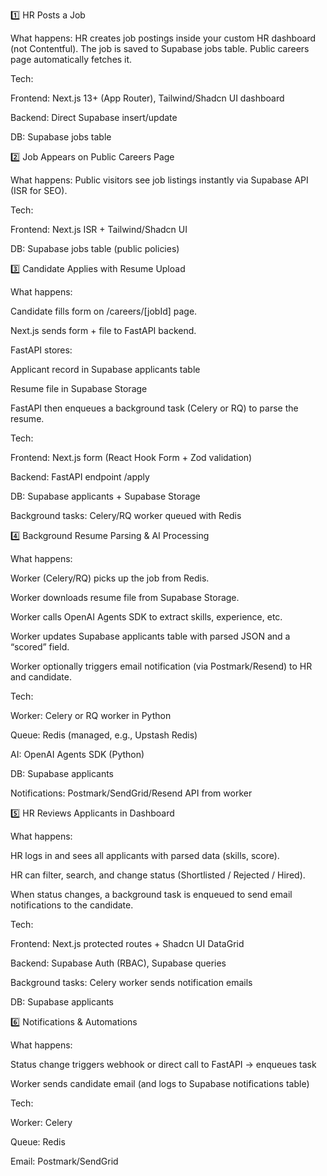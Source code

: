 1️⃣ HR Posts a Job

What happens:
HR creates job postings inside your custom HR dashboard (not Contentful).
The job is saved to Supabase jobs table.
Public careers page automatically fetches it.

Tech:

Frontend: Next.js 13+ (App Router), Tailwind/Shadcn UI dashboard

Backend: Direct Supabase insert/update

DB: Supabase jobs table

2️⃣ Job Appears on Public Careers Page

What happens:
Public visitors see job listings instantly via Supabase API (ISR for SEO).

Tech:

Frontend: Next.js ISR + Tailwind/Shadcn UI

DB: Supabase jobs table (public policies)

3️⃣ Candidate Applies with Resume Upload

What happens:

Candidate fills form on /careers/[jobId] page.

Next.js sends form + file to FastAPI backend.

FastAPI stores:

Applicant record in Supabase applicants table

Resume file in Supabase Storage

FastAPI then enqueues a background task (Celery or RQ) to parse the resume.

Tech:

Frontend: Next.js form (React Hook Form + Zod validation)

Backend: FastAPI endpoint /apply

DB: Supabase applicants + Supabase Storage

Background tasks: Celery/RQ worker queued with Redis

4️⃣ Background Resume Parsing & AI Processing

What happens:

Worker (Celery/RQ) picks up the job from Redis.

Worker downloads resume file from Supabase Storage.

Worker calls OpenAI Agents SDK to extract skills, experience, etc.

Worker updates Supabase applicants table with parsed JSON and a “scored” field.

Worker optionally triggers email notification (via Postmark/Resend) to HR and candidate.

Tech:

Worker: Celery or RQ worker in Python

Queue: Redis (managed, e.g., Upstash Redis)

AI: OpenAI Agents SDK (Python)

DB: Supabase applicants

Notifications: Postmark/SendGrid/Resend API from worker

5️⃣ HR Reviews Applicants in Dashboard

What happens:

HR logs in and sees all applicants with parsed data (skills, score).

HR can filter, search, and change status (Shortlisted / Rejected / Hired).

When status changes, a background task is enqueued to send email notifications to the candidate.

Tech:

Frontend: Next.js protected routes + Shadcn UI DataGrid

Backend: Supabase Auth (RBAC), Supabase queries

Background tasks: Celery worker sends notification emails

DB: Supabase applicants

6️⃣ Notifications & Automations

What happens:

Status change triggers webhook or direct call to FastAPI → enqueues task

Worker sends candidate email (and logs to Supabase notifications table)

Tech:

Worker: Celery

Queue: Redis

Email: Postmark/SendGrid
